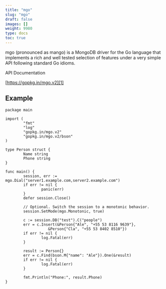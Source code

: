 ```yaml
---
title: "mgo"
slug: "mgo"
draft: false
images: []
weight: 9980
type: docs
toc: true
---
```


mgo (pronounced as mango) is a MongoDB driver for the Go language that implements a rich and well tested selection of features under a very simple API following standard Go idioms.

API Documentation

[https://gopkg.in/mgo.v2][1]


  [1]: https://gopkg.in/mgo.v2

## Example


    package main
    
    import (
            "fmt"
            "log"
            "gopkg.in/mgo.v2"
            "gopkg.in/mgo.v2/bson"
    )
    
    type Person struct {
            Name string
            Phone string
    }
    
    func main() {
            session, err := mgo.Dial("server1.example.com,server2.example.com")
            if err != nil {
                    panic(err)
            }
            defer session.Close()
    
            // Optional. Switch the session to a monotonic behavior.
            session.SetMode(mgo.Monotonic, true)
    
            c := session.DB("test").C("people")
            err = c.Insert(&Person{"Ale", "+55 53 8116 9639"},
                       &Person{"Cla", "+55 53 8402 8510"})
            if err != nil {
                    log.Fatal(err)
            }
    
            result := Person{}
            err = c.Find(bson.M{"name": "Ale"}).One(&result)
            if err != nil {
                    log.Fatal(err)
            }
    
            fmt.Println("Phone:", result.Phone)
    }

